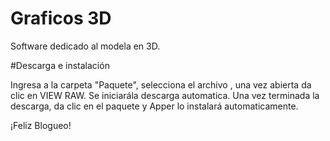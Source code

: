 ﻿# Graficos 3D

Software dedicado al modela en 3D.

#Descarga e instalación

Ingresa a la carpeta "Paquete", selecciona el archivo , una vez abierta da clic en VIEW RAW.
Se iniciarála descarga automatica. 
Una vez terminada la descarga, da clic en el paquete y Apper lo instalará automaticamente.

¡Feliz Blogueo!
